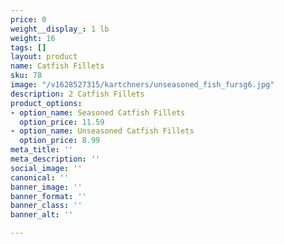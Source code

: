 ```yaml
---
price: 0
weight__display_: 1 lb
weight: 16
tags: []
layout: product
name: Catfish Fillets
sku: 78
image: "/v1628527315/kartchners/unseasoned_fish_fursg6.jpg"
description: 2 Catfish Fillets
product_options:
- option_name: Seasoned Catfish Fillets
  option_price: 11.59
- option_name: Unseasoned Catfish Fillets
  option_price: 8.99
meta_title: ''
meta_description: ''
social_image: ''
canonical: ''
banner_image: ''
banner_format: ''
banner_class: ''
banner_alt: ''

---
```


